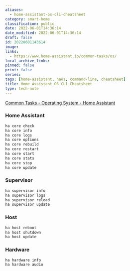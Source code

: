 ```yaml
---
aliases:
  - home-assistant-os-cli-cheatsheet
category: smart-home
classification: public
date: 2022-06-01T14:36:14
date_modified: 2022-06-01T14:36:14
draft: false
id: 20220601143614
image: 
links:
  - https://www.home-assistant.io/common-tasks/os/
local_archive_links: 
pinned: false
print: false
series: 
tags: [home-assistant, haos, command-line, cheatsheet]
title: Home Assistant OS CLI Cheatsheet
type: tech-note
---
```


[Common Tasks - Operating System - Home Assistant](https://www.home-assistant.io/common-tasks/os/)

### Home Assistant

```bash
ha core check
ha core info
ha core logs
ha core options
ha core rebuild
ha core restart
ha core start
ha core stats
ha core stop
ha core update
```

### Supervisor

```bash
ha supervisor info
ha supervisor logs
ha supervisor reload
ha supervisor update
```

### Host

```bash
ha host reboot
ha host shutdown
ha host update
```

### Hardware

```bash
ha hardware info
ha hardware audio
```


